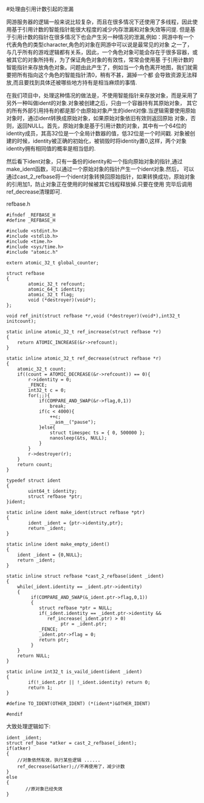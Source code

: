 

#处理由引用计数引起的泄漏



网游服务器的逻辑一般来说比较复杂，而且在很多情况下还使用了多线程，因此使用基于引用计数的智能指针能很大程度的减少内存泄漏和对象失效等问提.
但是基于引用计数的指针在很多情况下也会产生另一种情况的泄漏,例如：网游中有一个代表角色的类型character,角色的对象在网游中可以说是最常见的对象
之一了，与几乎所有的游戏逻辑都有关系，因此，一个角色对象可能会存在于很多容器，或被其它的对象所持有，为了保证角色对象的有效性，常常会使用基
于引用计数的智能指针来存放角色对象。问题由此产生了，例如当一个角色离开地图，我们就需要把所有指向这个角色的智能指针清0，稍有不甚，漏掉一个都
会导致资源无法释放,而且要找到具体还被哪些地方持有是相当麻烦的事情.

在我们项目中，处理这种情况的做法是，不使用智能指针来存放对象，而是采用了另外一种叫做ident的对象.对象被创建之后，只由一个容器持有其原始对象，
其它的所有外部引用持有的都是那个由原始对象产生的ident对像.当逻辑需要使用原始对象时，通过ident转换成原始对象，如果原始对象依旧有效则返回原始
对象，否则，返回NULL。首先，原始对象是基于引用计数的对象，其中有一个64位的identity成员，其高32位是一个全局计数器的值，低32位是一个时间戳.
对象被创建的时候，identity被正确的初始化，被销毁时将identity置0,这样，两个对象identity拥有相同值的概率是相当低的.

然后看下ident对象，只有一备份的identity和一个指向原始对象的指针,通过make_ident函数，可以通过一个原始对象的指针产生一个ident对象.然后，
可以通过cast_2_refbase将一个ident对象转换回原始指针，如果转换成功，原始对象的引用加1，防止对象正在使用的时候被其它线程释放掉.只要在使用
完毕后调用ref_decrease清理即可.

refbase.h

	#ifndef _REFBASE_H
	#define _REFBASE_H
	
	#include <stdint.h>
	#include <stdlib.h>
	#include <time.h>
	#include <sys/time.h>
	#include "atomic.h"
	
	extern atomic_32_t global_counter;
	
	struct refbase
	{
	        atomic_32_t refcount;
	        atomic_64_t identity;
	        atomic_32_t flag;
	        void (*destroyer)(void*);
	};
	
	void ref_init(struct refbase *r,void (*destroyer)(void*),int32_t initcount);
	
	static inline atomic_32_t ref_increase(struct refbase *r)
	{
	    return ATOMIC_INCREASE(&r->refcount);
	}
	
	static inline atomic_32_t ref_decrease(struct refbase *r)
	{
	    atomic_32_t count;
	    if((count = ATOMIC_DECREASE(&r->refcount)) == 0){
	        r->identity = 0;
	        _FENCE;
	        int32_t c = 0;
	        for(;;){
	            if(COMPARE_AND_SWAP(&r->flag,0,1))
	                break;
	            if(c < 4000){
	                ++c;
	                __asm__("pause");
	            }else{
	                struct timespec ts = { 0, 500000 };
	                nanosleep(&ts, NULL);
	            }
	        }
	        r->destroyer(r);
	    }
	    return count;
	}
	
	typedef struct ident
	{
	        uint64_t identity;
	        struct refbase *ptr;
	}ident;
	
	static inline ident make_ident(struct refbase *ptr)
	{
	        ident _ident = {ptr->identity,ptr};
	        return _ident;
	}
	
	static inline ident make_empty_ident()
	{
	    ident _ident = {0,NULL};
	    return _ident;
	}
	
	static inline struct refbase *cast_2_refbase(ident _ident)
	{
	    while(_ident.identity == _ident.ptr->identity)
	    {
	         if(COMPARE_AND_SWAP(&_ident.ptr->flag,0,1))
	         {
	            struct refbase *ptr = NULL;
	            if(_ident.identity == _ident.ptr->identity &&
	               ref_increase(_ident.ptr) > 0)
	                    ptr = _ident.ptr;
	            _FENCE;
	            _ident.ptr->flag = 0;
	            return ptr;
	         }
	    }
	    return NULL;
	}
	
	static inline int32_t is_vaild_ident(ident _ident)
	{
	        if(!_ident.ptr || !_ident.identity) return 0;
	        return 1;
	}
	
	#define TO_IDENT(OTHER_IDENT) (*(ident*)&OTHER_IDENT)
	
	#endif
	
大致处理逻辑如下:

	ident _ident;
	struct ref_base *atker = cast_2_refbase(_ident);
	if(atker)
	{
	    //对象依然有效，执行某些逻辑 ......
	    ref_decrease(&atker);//不再使用了，减少计数  
	}
	else
	{
	       //原对象已经失效
	}	
	
